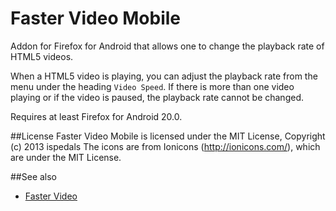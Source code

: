 # Faster Video Mobile

Addon for Firefox for Android that allows one to change the playback rate of HTML5 videos.

When a HTML5 video is playing, you can adjust the playback rate from the menu under the heading `Video Speed`.
If there is more than one video playing or if the video is paused, the playback rate cannot be changed.

Requires at least Firefox for Android 20.0.

##License
Faster Video Mobile is licensed under the MIT License, Copyright (c) 2013 ispedals
The icons are from Ionicons (http://ionicons.com/), which are under the MIT License.

##See also
* [Faster Video](https://github.com/ispedals/Faster-Video)
